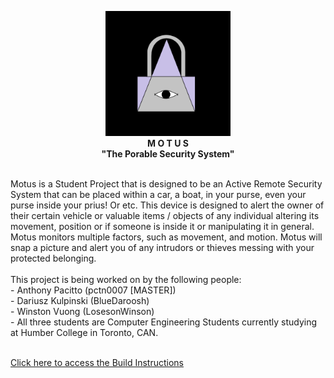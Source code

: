 <p align="center">
  <img src="https://raw.githubusercontent.com/pctn0007/Motus/master/Documentation/MOTUSICON.png" alt="ICON" width="200" height="200">
  <br>
  <b font size="20">M O T U S</b><br>
  <b font size="30">"The Porable Security System"</b>
</p>
<br>
Motus is a Student Project that is designed to be an Active Remote Security System that can be placed within a car, a boat, in your purse, even your purse inside your prius! Or etc. This device is designed to alert the owner of their certain vehicle or valuable items / objects of any individual altering its movement, position or if someone is inside it or manipulating it in general. Motus monitors multiple factors, such as movement, and motion. Motus will snap a picture and alert you of any intrudors or thieves messing with your protected belonging.
<br><br>This project is being worked on by the following people:
<br>- Anthony Pacitto (pctn0007 [MASTER])
<br>- Dariusz Kulpinski (BlueDaroosh)
<br>- Winston Vuong (LosesonWinson)
<br>- All three students are Computer Engineering Students currently studying at Humber College in Toronto, CAN.

<br> [Click here to access the Build Instructions](https://github.com/pctn0007/Motus/blob/master/BUILDINSTRUCTIONS.md)
